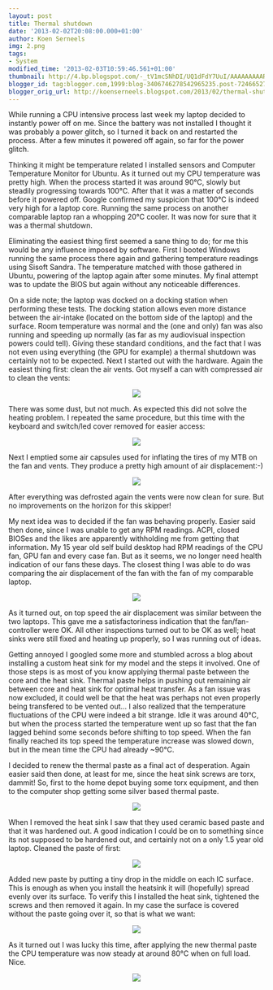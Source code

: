 ```yaml
---
layout: post
title: Thermal shutdown
date: '2013-02-02T20:08:00.000+01:00'
author: Koen Serneels
img: 2.png
tags:
- System
modified_time: '2013-02-03T10:59:46.561+01:00'
thumbnail: http://4.bp.blogspot.com/-_tV1mcSNhDI/UQ1dFdY7UuI/AAAAAAAAAR8/rwgNm7ZZWOs/s72-c/IMG_4442.JPG
blogger_id: tag:blogger.com,1999:blog-3406746278542965235.post-724665278871147230
blogger_orig_url: http://koenserneels.blogspot.com/2013/02/thermal-shutdown.html
---
```


While running a CPU intensive process last week my laptop decided to instantly power off on me. Since the battery was not installed I thought it was probably a power glitch, so I turned it back on and restarted the process. After a few minutes it powered off again, so far for the power glitch.

Thinking it might be temperature related I installed sensors and Computer Temperature Monitor for Ubuntu. As it turned out my CPU temperature was pretty high. When the process started it was around 90°C, slowly but steadily progressing towards 100°C. After that it was a matter of seconds before it powered off. Google confirmed my suspicion that 100°C is indeed very high for a laptop core. Running the same process on another comparable laptop ran a whopping 20°C cooler. It was now for sure that it was a thermal shutdown.

Eliminating the easiest thing first seemed a sane thing to do; for me this would be any influence imposed by software. First I booted Windows running the same process there again and gathering temperature readings using Sisoft Sandra. The temperature matched with those gathered in Ubuntu, powering of the laptop again after some minutes. My final attempt was to update the BIOS but again without any noticeable differences.

On a side note; the laptop was docked on a docking station when performing these tests.  The docking station allows even more distance between the air-intake (located on the bottom side of the laptop) and the surface. Room temperature was normal and the (one and only) fan was also running and speeding up normally (as far as my audiovisual inspection powers could tell). Giving these standard conditions, and the fact that I was not even using everything (the GPU for example) a thermal shutdown was certainly not to be expected. Next I started out with the hardware. Again the easiest thing first: clean the air vents. Got myself a can with compressed air to clean the vents:

<div class="separator" style="clear: both; text-align: center;">
<a href="{{site.baseurl}}/assets/img/2013-02-02-thermal-shutdown/IMG_4442-large.jpg" imageanchor="1" style="margin-left: 1em; margin-right: 1em;"><img border="0" src="{{site.baseurl}}/assets/img/2013-02-02-thermal-shutdown/IMG_4442-small.jpg"/></a></div>

There was some dust, but not much. As expected this did not solve the heating problem. I repeated the same procedure, but this time with the keyboard and switch/led cover removed for easier access:  

<div class="separator" style="clear: both; text-align: center;">
<a href="{{site.baseurl}}/assets/img/2013-02-02-thermal-shutdown/IMG_4447-large.jpg" imageanchor="1" style="margin-left: 1em; margin-right: 1em;"><img border="0" src="{{site.baseurl}}/assets/img/2013-02-02-thermal-shutdown/IMG_4447-small.jpg"/></a></div>

Next I emptied some air capsules used for inflating the tires of my MTB on the fan and vents. They produce a pretty high amount of air displacement:-) 

<div class="separator" style="clear: both; text-align: center;">
<a href="{{site.baseurl}}/assets/img/2013-02-02-thermal-shutdown/aircan-large.jpg" imageanchor="1" style="margin-left: 1em; margin-right: 1em;"><img border="0" src="{{site.baseurl}}/assets/img/2013-02-02-thermal-shutdown/aircan-small.jpg"/></a></div>

After everything was defrosted again the vents were now clean for sure. But no improvements on the horizon for this skipper!

My next idea was to decided if the fan was behaving properly. Easier said then done, since I was unable to get any RPM readings. ACPI, closed BIOSes and the likes are apparently withholding me from getting that information. My 15 year old self build desktop had RPM readings of the CPU fan, GPU fan and every case fan. But as it seems, we no longer need health indication of our fans these days. The closest thing I was able to do was comparing the air displacement of the fan with the fan of my comparable laptop.

<div class="separator" style="clear: both; text-align: center;">
<a href="{{site.baseurl}}/assets/img/2013-02-02-thermal-shutdown/IMG_4455-large.jpg" imageanchor="1" style="margin-left: 1em; margin-right: 1em;"><img border="0" src="{{site.baseurl}}/assets/img/2013-02-02-thermal-shutdown/IMG_4455-small.jpg"/></a></div>

As it turned out, on top speed the air displacement was similar between the two laptops. This gave me a satisfactoriness indication that the fan/fan-controller were OK. All other inspections turned out to be OK as well; heat sinks were still fixed and heating up properly, so I was running out of ideas.

Getting annoyed I googled some more and stumbled across a blog about installing a custom heat sink for my model and the steps it involved. One of those steps is as most of you know applying thermal paste between the core and the heat sink. Thermal paste helps in pushing out remaining air between core and heat sink for optimal heat transfer. As a fan issue was now excluded, it could well be that the heat was perhaps not even properly being transfered to be vented out... I also realized that the temperature fluctuations of the CPU were indeed a bit strange. Idle it was around 40°C, but when the process started the temperature went up so fast that the fan lagged behind some seconds before shifting to top speed. When the fan finally reached its top speed the temperature increase was slowed down, but in the mean time the CPU had already ~90°C. 

I decided to renew the thermal paste as a final act of desperation. Again easier said then done, at least for me, since the heat sink screws are torx, dammit! So, first to the home depot buying some torx equipment, and then to the computer shop getting some silver based thermal paste. 

<div class="separator" style="clear: both; text-align: center;">
<a href="{{site.baseurl}}/assets/img/2013-02-02-thermal-shutdown/IMG_4446-large.jpg" imageanchor="1" style="margin-left: 1em; margin-right: 1em;"><img border="0" src="{{site.baseurl}}/assets/img/2013-02-02-thermal-shutdown/IMG_4446-small.jpg"/></a></div>

When I removed the heat sink I saw that they used ceramic based paste and that it was hardened out. A good indication I could be on to something since its not supposed to be hardened out, and certainly not on a only 1.5 year old laptop. Cleaned the paste of first:  

<div class="separator" style="clear: both; text-align: center;">
<a href="{{site.baseurl}}/assets/img/2013-02-02-thermal-shutdown/IMG_4448-large.jpg" imageanchor="1" style="margin-left: 1em; margin-right: 1em;"><img border="0" src="{{site.baseurl}}/assets/img/2013-02-02-thermal-shutdown/IMG_4448-small.jpg"/></a></div>

Added new paste by putting a tiny drop in the middle on each IC surface. This is enough as when you install the heatsink it will (hopefully) spread evenly over its surface. To verify this I installed the heat sink, tightened the screws and then removed it again. In my case the surface is covered without the paste going over it, so that is what we want: 

<div class="separator" style="clear: both; text-align: center;">
<a href="{{site.baseurl}}/assets/img/2013-02-02-thermal-shutdown/IMG_4450-large.jpg" imageanchor="1" style="margin-left: 1em; margin-right: 1em;"><img border="0" src="{{site.baseurl}}/assets/img/2013-02-02-thermal-shutdown/IMG_4450-small.jpg"/></a></div>

As it turned out I was lucky this time, after applying the new thermal paste the CPU temperature was now steady at around 80°C when on full load. Nice. 

<div class="separator" style="clear: both; text-align: center;">
<a href="{{site.baseurl}}/assets/img/2013-02-02-thermal-shutdown/Screenshot-large.png" imageanchor="1" style="margin-left: 1em; margin-right: 1em;"><img border="0" src="{{site.baseurl}}/assets/img/2013-02-02-thermal-shutdown/Screenshot-small.png"/></a></div>
